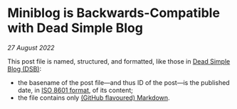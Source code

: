 # Miniblog is Backwards-Compatible with Dead Simple Blog

*27 August 2022*

This post file is named, structured, and formatted, like those in [Dead Simple Blog (DSB)](https://github.com/paintedsky/dead-simple-blog):
- the basename of the post file&mdash;and thus ID of the post&mdash;is the published date, in [ISO 8601 format](https://en.wikipedia.org/wiki/ISO_8601), of its content;
- the file contains only [(GitHub flavoured) Markdown](https://docs.github.com/en/get-started/writing-on-github/getting-started-with-writing-and-formatting-on-github/basic-writing-and-formatting-syntax).
